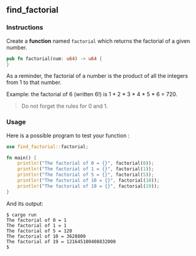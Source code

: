 ## find_factorial

### Instructions

Create a **function** named `factorial` which returns the factorial of a given number.

```rust
pub fn factorial(num: u64) -> u64 {
}
```

As a reminder, the factorial of a number is the product of all the integers from 1 to that number.

Example: the factorial of 6 (written 6!) is 1 \* 2 \* 3 \* 4 \* 5 \* 6 = 720.

> Do not forget the rules for 0 and 1.

### Usage

Here is a possible program to test your function :

```rust
use find_factorial::factorial;

fn main() {
    println!("The factorial of 0 = {}", factorial(0));
    println!("The factorial of 1 = {}", factorial(1));
    println!("The factorial of 5 = {}", factorial(5));
    println!("The factorial of 10 = {}", factorial(10));
    println!("The factorial of 19 = {}", factorial(19));
}
```

And its output:

```console
$ cargo run
The factorial of 0 = 1
The factorial of 1 = 1
The factorial of 5 = 120
The factorial of 10 = 3628800
The factorial of 19 = 121645100408832000
$
```
